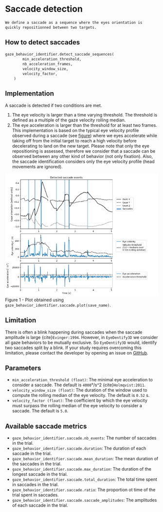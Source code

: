# Saccade detection

```{admonition} Saccade definition
We define a saccade as a sequence where the eyes orientation is quickly repositionned between two targets.
```

## How to detect saccades
```python3 
gaze_behavior_identifier.detect_saccade_sequences(
        min_acceleration_threshold,
        nb_acceleration_frames,
        velocity_window_size,
        velocity_factor,
    )
```

## Implementation
A saccade is detected if two conditions are met.
1) The eye velocity is larger than a time varying threshold. The threshold is defined as a multiple of the gaze velocity rolling median.
2) The eye acceleration is larger than the threshold for at least two frames.
This implementation is based on the typical eye velocity profile observed during a saccade (see [figure](https://www.researchgate.net/figure/Saccade-a-angle-and-b-angular-velocity_fig5_313539565)) where we eyes accelerate while taking off from the initial target to reach a high velocity before decelerating to land on the new target.
Please note that only the eye repositioning is assessed, therefore we consider that a saccade can be observed between any other kind of behavior (not only fixation). 
Also, the saccade identification considers only the eye velocity profile (head movements are ignored).

![saccade_detection.png](../figures/saccade_detection.png)
Figure 1 - Plot obtained using `gaze_behavior_identifier.saccade.plot(save_name)`.

## Limitation
There is often a blink happening during saccades when the saccade amplitude is large {cite}`Evinger:1994`. 
However, in `EyeDentify3D` we consider all gaze behaviors to be mutually exclusive. 
So `EyeDentify3D` would, identify two saccades split by a blink.
If your study requires overcoming this limitation, please contact the developer by opening an issue on [GitHub](https://github.com/EveCharbie/EyeDentify3d/issues).

## Parameters
- `min_acceleration_threshold (float)`: The minimal eye acceleration to consider a saccade. The default is `4000`°/s^2 {cite}`Holmqvist:2011`.
- `velocity_window_size (float)`: The duration of the window used to compute the rolling median of the eye velocity. The default is `0.52` s.
- `velocity_factor (float)`: The coefficient by which the eye velocity must surpass the rolling median of the eye velocity to consider a saccade. The default is `5.0`.

## Available saccade metrics
- `gaze_behavior_identifier.saccade.nb_events`: The number of saccades in the trial.
- `gaze_behavior_identifier.saccade.duration`: The duration of each saccade in the trial.
- `gaze_behavior_identifier.saccade.mean_duration`: The mean duration of the saccades in the trial.
- `gaze_behavior_identifier.saccade.max_duration`: The duration of the longest saccade in the trial.
- `gaze_behavior_identifier.saccade.total_duration`: The total time spent in saccades in the trial.
- `gaze_behavior_identifier.saccade.ratio`: The proportion ot time of the trial spent in saccades.
- `gaze_behavior_identifier.saccade.saccade_amplitudes`: The amplitudes of each saccade in the trial.
